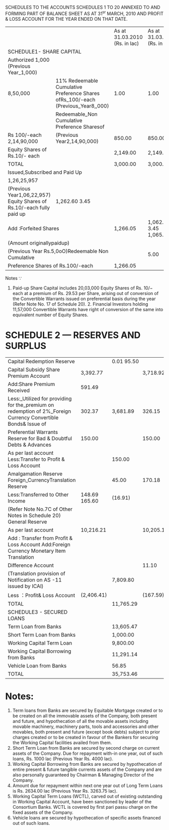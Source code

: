 SCHEDULES TO THE ACCOUNTS SCHEDULES 1 TO 20 ANNEXED TO AND FORMING PART OF BALANCE SHEET AS AT $3 1 ^ { \mathsf { s r } }$ MARCH, 2010 AND PROFIT & LOSS ACCOUNT FOR THE YEAR ENDED ON THAT DATE.   


<html><body><table><tr><td></td><td></td><td>As at 31.03.2010 (Rs. in lac)</td><td>As at 31.03.2009 (Rs. in lac)</td></tr><tr><td colspan="4">SCHEDULE1- SHARE CAPITAL</td></tr><tr><td>Authorized 1,000 (Previous Year_1,000)</td><td></td><td></td><td></td></tr><tr><td>8,50,000</td><td>11% Redeemable Cumulative Preference Shares ofRs_100/-each (Previous_Year8,,000)</td><td>1.00</td><td>1.00</td></tr><tr><td></td><td>Redeemable_Non Cumulative Preference Sharesof</td><td></td><td></td></tr><tr><td>Rs 100/-each 2,14,90,000</td><td>(Previous Year2,14,90,000)</td><td>850.00</td><td>850.00</td></tr><tr><td>Equity Shares of Rs.10/- each</td><td></td><td>2,149.00</td><td>2,149.00</td></tr><tr><td>TOTAL</td><td></td><td>3,000.00</td><td>3,000.00</td></tr><tr><td colspan="4">Issued,Subscribed and Paid Up</td></tr><tr><td>1,26,25,957</td><td></td><td></td><td></td></tr><tr><td>(Previous Year1,06,22,957) Equity Shares of Rs.10/-each fully paid up</td><td>1,262.60 3.45</td><td></td><td></td></tr><tr><td colspan="2">Add :Forfeited Shares</td><td>1,266.05</td><td>1,062.30 3.45 1,065.75</td></tr><tr><td colspan="2">(Amount originallypaidup)</td><td></td><td></td></tr><tr><td colspan="2">(Previous Year Rs.5,0oO)Redeemable Non Cumulative</td><td></td><td>5.00</td></tr><tr><td colspan="2">Preference Shares of Rs.100/-each</td><td>1,266.05</td><td></td></tr></table></body></html>  

Notes $\because$  

1. Paid-up Share Capital includes 20,03,000 Equity Shares of Rs. $1 0 / -$ each at a premium of Rs. 29.53 per Share, arising out of conversion of the Convertible Warrants issued on preferential basis during the year (Refer Note No. 17 of Schedule 20). 2. Financial Investors holding 11,57,000 Convertible Warrants have right of conversion of the same into equivalent number of Equity Shares.  

# SCHEDULE 2 — RESERVES AND SURPLUS  

<html><body><table><tr><td colspan="2">Capital Redemption Reserve</td><td colspan="2">0.01 95.50</td><td rowspan="2">0.01 95.50</td></tr><tr><td>Capital Subsidy Share Premium Account</td><td>3,392.77</td><td></td><td>3,718.92</td></tr><tr><td>Add:Share Premium Received</td><td>591.49</td><td></td><td></td><td></td></tr><tr><td>Less:_Utilized for providing for the_premium on redemption of 2%_Foreign Currency Convertible Bonds& Issue of</td><td>302.37</td><td>3,681.89</td><td>326.15</td><td>3,392.77</td></tr><tr><td>Preferential Warrants Reserve for Bad & Doubtful Debts & Advances</td><td>150.00</td><td></td><td>150.00</td><td></td></tr><tr><td>As per last account Less:Transfer to Profit & Loss Account</td><td></td><td>150.00</td><td></td><td>150.00</td></tr><tr><td>Amalgamation Reserve Foreign_CurrencyTranslation Reserve</td><td></td><td>45.00</td><td>170.18</td><td>45.00</td></tr><tr><td>Less:Transferred to Other Income</td><td>148.69 165.60</td><td>(16.91)</td><td></td><td>170.18</td></tr><tr><td>(Refer Note No.7C of Other Notes in Schedule 20) General Reserve</td><td></td><td></td><td></td><td></td></tr><tr><td>As per last account</td><td>10,216.21</td><td></td><td>10,205.11</td><td></td></tr><tr><td>Add : Transfer from Profit & Loss Account Add:Foreign Currency Monetary Item Translation</td><td></td><td></td><td></td><td></td></tr><tr><td>Difference Account</td><td></td><td></td><td>11.10</td><td></td></tr><tr><td>(Translation provision of Notification on AS -11 issued by ICAl)</td><td></td><td>7,809.80</td><td></td><td></td></tr><tr><td>Less ：Profit& Loss Account</td><td>(2,406.41)</td><td></td><td>(167.59)</td><td>10,048.62</td></tr><tr><td>TOTAL</td><td></td><td>11,765.29</td><td></td><td>13,902.08</td></tr><tr><td>SCHEDULE3 - SECURED LOANS</td><td></td><td></td><td></td><td></td></tr><tr><td>Term Loan from Banks</td><td></td><td>13,605.47</td><td></td><td>18,768.99</td></tr><tr><td>Short Term Loan from Banks</td><td></td><td>1,000.00</td><td></td><td>4,000.00</td></tr><tr><td>Working Capital Term Loan</td><td></td><td>9,800.00</td><td></td><td></td></tr><tr><td>Working Capital Borrowing from Banks</td><td></td><td>11,291.14</td><td></td><td>19,198.92</td></tr><tr><td>Vehicle Loan from Banks</td><td></td><td>56.85</td><td></td><td></td></tr><tr><td>TOTAL</td><td></td><td>35,753.46</td><td></td><td>41,967.91</td></tr></table></body></html>  

# Notes:  

1. Term loans from Banks are secured by Equitable Mortgage created or to be created on all the immovable assets of the Company, both  present and future, and hypothecation of all the movable assets including  movable machinery, machinery parts, tools and accessories  and other movables, both present and future (except book debts) subject to prior charges created or to be created in favour of the Bankers for securing the Working Capital facilities availed from them.   
2. Short Term Loan from Banks are secured by second charge on current assets of the Company. Due for repayment with-in one year, out of such loans, Rs. 1000 lac (Previous Year Rs. 4000 lac).   
3. Working Capital Borrowing from Banks are secured by hypothecation of entire present & future tangible currents assets of the Company and are also personally guaranteed by Chairman & Managing Director of the Company.   
4. Amount due for repayment within next one year out of Long Term Loans is Rs. 2634.00 lac (Previous Year Rs. 3263.75 lac).   
5. Working Capital Term Loans (WCTL),  carved out of existing outstanding in Working Capital Account, have been sanctioned by leader of the Consortium Banks. WCTL is covered by first pari passu charge on the fixed assets of the Company.   
6. Vehicle loans are secured by hypothecation of specific assets financed out of such loans.  